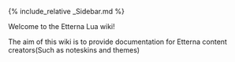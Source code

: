 {% include_relative _Sidebar.md %}

<div class="Content" markdown="1">

<a name="welcome" />

Welcome to the Etterna Lua wiki!

The aim of this wiki is to provide documentation for Etterna content creators(Such as noteskins and themes)

</div>